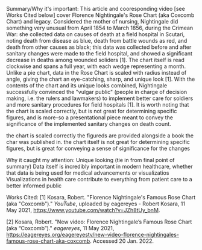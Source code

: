 Summary/Why it's important:
This article and cooresponding video [see Works Cited below] cover Florence Nightingale's Rose Chart (aka Coxcomb Chart) and legacy. Considered the mother of nursing, Nightingale did something very unusual from April 1854 to March 1856, during the Crimean War: she collected data on causes of death at a field hospital in Scutari, noting death from disease as blue, death from battle wounds as red, and death from other causes as black; this data was collected before and after sanitary changes were made to the field hospital, and showed a significant decrease in deaths among wounded soliders [1]. The chart itself is read clockwise and spans a full year, with each wedge representing a month. Unlike a pie chart, data in the Rose Chart is scaled with radius instead of angle, giving the chart an eye-catching, sharp, and unique look [1]. With the contents of the chart and its unique looks combined, Nightingale successfully convinced the "vulgar public" (people in charge of decision making, i.e. the rulers and lawmakers) to implement better care for soldiers and more sanitary procedures for field hospitals [1]. It is worth noting that the chart is scaled correctly, but is not great for determining specific figures, and is more-so a presentational piece meant to convey the significance of the implemented sanitary changes on death count.





the chart is scaled correctly
the figureds are provided alongside a book the char was published in. the chart itself is not great for determining specific figures, but is great for conveying a sense of significance for the changes



Why it caught my attention:
Unique looking (tie in from final point of summary)
Data itself is incredibly important in modern healthcare, whether that data is being used for medical advancements or visualizatios
Visualizations in health care contribute to everything from patient care to a better informed public

Works Cited:
[1] Kosara, Robert. "Florence Nightingale's Famous Rose Chart (aka "Coxcomb")." *YouTube*, uploaded by eagereyes - Robert Kosara, 11 May 2021, https://www.youtube.com/watch?v=JZh8tUy_bnM.

[2] Kosara, Robert. "New video: Florence Nightingale’s Famous Rose Chart (aka “Coxcomb”)." *eagereyes*, 11 May 2021, https://eagereyes.org/eagereyestv/new-video-florence-nightingales-famous-rose-chart-aka-coxcomb. Accessed 20 Jan. 2022.
